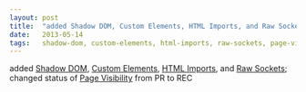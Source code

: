 ```yaml
---
layout: post
title:  "added Shadow DOM, Custom Elements, HTML Imports, and Raw Sockets; changed status of Page Visibility from PR to REC"
date:   2013-05-14
tags:   shadow-dom, custom-elements, html-imports, raw-sockets, page-visibility
---
```


added [Shadow DOM](/spec/shadow-dom), [Custom Elements](/spec/custom-elements), [HTML Imports](/spec/html-imports), and [Raw Sockets](/spec/raw-sockets); changed status of [Page Visibility](/spec/page-visibility) from PR to REC

